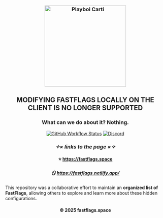 <!--
---
visibility: hidden
---
-->

<h3 align="center">
  <img src="assets/cartikiss.gif" width="256" alt="Playboi Carti">
</h3>

<div align="center">

## MODIFYING FASTFLAGS LOCALLY ON THE CLIENT IS NO LONGER SUPPORTED
### What can we do about it? Nothing.


[![GitHub Workflow Status][shield-repo-workflow]][repo-actions]
[![Discord][shield-discord-server]][discord-invite]

### *✧× links to the page ×✧*

#### ⭐ https://fastflags.space
##### 🪞 https://fastflags.netlify.app/

</div>

This repository was a collaborative effort to maintain an **organized list of FastFlags**, allowing others to explore and learn more about these hidden configurations.  

<h4 align="center">© 2025 fastflags.space</h4>

[shield-repo-workflow]: https://img.shields.io/github/actions/workflow/status/fastdotspace/fastflags.space/retype-action.yml?branch=master&label=builds

[shield-discord-server]: https://img.shields.io/discord/1241247795470536725?logo=discord&logoColor=white&label=discord&color=4d3dff

[repo-actions]:  https://github.com/fastdotspace/fastflags.space/actions

[discord-invite]:  https://discord.gg/6zqNQTSkr
